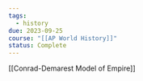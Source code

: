```yaml
---
tags:
  - history
due: 2023-09-25
course: "[[AP World History]]"
status: Complete
---
```

[[Conrad-Demarest Model of Empire]]
